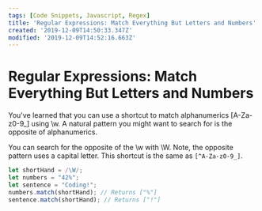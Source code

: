 ```yaml
---
tags: [Code Snippets, Javascript, Regex]
title: 'Regular Expressions: Match Everything But Letters and Numbers'
created: '2019-12-09T14:50:33.347Z'
modified: '2019-12-09T14:52:16.663Z'
---
```


Regular Expressions: Match Everything But Letters and Numbers
=============================================================

You've learned that you can use a shortcut to match alphanumerics [A-Za-z0-9_] using \w. A natural pattern you might want to search for is the opposite of alphanumerics.

You can search for the opposite of the \w with \W. Note, the opposite pattern uses a capital letter. This shortcut is the same as ```[^A-Za-z0-9_]```.
``` javascript
let shortHand = /\W/;
let numbers = "42%";
let sentence = "Coding!";
numbers.match(shortHand); // Returns ["%"]
sentence.match(shortHand); // Returns ["!"]

```
